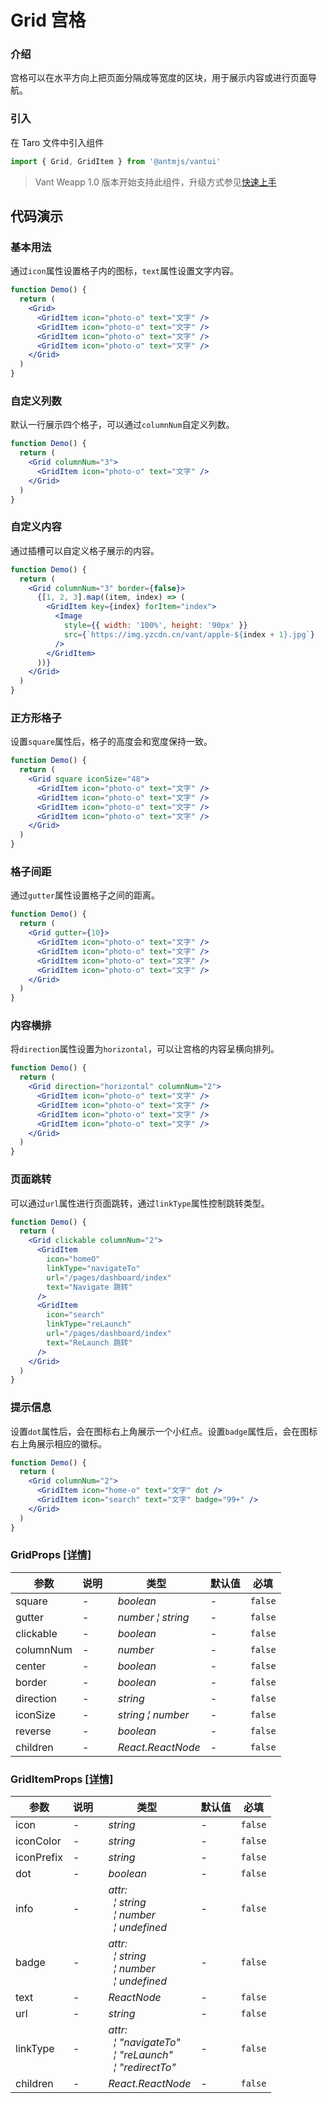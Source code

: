 # Grid 宫格

### 介绍

宫格可以在水平方向上把页面分隔成等宽度的区块，用于展示内容或进行页面导航。

### 引入

在 Taro 文件中引入组件

```js
import { Grid, GridItem } from '@antmjs/vantui'
```

> Vant Weapp 1.0 版本开始支持此组件，升级方式参见[快速上手](#/quickstart)

## 代码演示

### 基本用法

通过`icon`属性设置格子内的图标，`text`属性设置文字内容。

```jsx
function Demo() {
  return (
    <Grid>
      <GridItem icon="photo-o" text="文字" />
      <GridItem icon="photo-o" text="文字" />
      <GridItem icon="photo-o" text="文字" />
      <GridItem icon="photo-o" text="文字" />
    </Grid>
  )
}
```

### 自定义列数

默认一行展示四个格子，可以通过`columnNum`自定义列数。

```jsx
function Demo() {
  return (
    <Grid columnNum="3">
      <GridItem icon="photo-o" text="文字" />
    </Grid>
  )
}
```

### 自定义内容

通过插槽可以自定义格子展示的内容。

```jsx
function Demo() {
  return (
    <Grid columnNum="3" border={false}>
      {[1, 2, 3].map((item, index) => (
        <GridItem key={index} forItem="index">
          <Image
            style={{ width: '100%', height: '90px' }}
            src={`https://img.yzcdn.cn/vant/apple-${index + 1}.jpg`}
          />
        </GridItem>
      ))}
    </Grid>
  )
}
```

### 正方形格子

设置`square`属性后，格子的高度会和宽度保持一致。

```jsx
function Demo() {
  return (
    <Grid square iconSize="48">
      <GridItem icon="photo-o" text="文字" />
      <GridItem icon="photo-o" text="文字" />
      <GridItem icon="photo-o" text="文字" />
      <GridItem icon="photo-o" text="文字" />
    </Grid>
  )
}
```

### 格子间距

通过`gutter`属性设置格子之间的距离。

```jsx
function Demo() {
  return (
    <Grid gutter={10}>
      <GridItem icon="photo-o" text="文字" />
      <GridItem icon="photo-o" text="文字" />
      <GridItem icon="photo-o" text="文字" />
      <GridItem icon="photo-o" text="文字" />
    </Grid>
  )
}
```

### 内容横排

将`direction`属性设置为`horizontal`，可以让宫格的内容呈横向排列。

```jsx
function Demo() {
  return (
    <Grid direction="horizontal" columnNum="2">
      <GridItem icon="photo-o" text="文字" />
      <GridItem icon="photo-o" text="文字" />
      <GridItem icon="photo-o" text="文字" />
      <GridItem icon="photo-o" text="文字" />
    </Grid>
  )
}
```

### 页面跳转

可以通过`url`属性进行页面跳转，通过`linkType`属性控制跳转类型。

```jsx
function Demo() {
  return (
    <Grid clickable columnNum="2">
      <GridItem
        icon="homeO"
        linkType="navigateTo"
        url="/pages/dashboard/index"
        text="Navigate 跳转"
      />
      <GridItem
        icon="search"
        linkType="reLaunch"
        url="/pages/dashboard/index"
        text="ReLaunch 跳转"
      />
    </Grid>
  )
}
```

### 提示信息

设置`dot`属性后，会在图标右上角展示一个小红点。设置`badge`属性后，会在图标右上角展示相应的徽标。

```jsx
function Demo() {
  return (
    <Grid columnNum="2">
      <GridItem icon="home-o" text="文字" dot />
      <GridItem icon="search" text="文字" badge="99+" />
    </Grid>
  )
}
```

### GridProps [[详情]](https://github.com/AntmJS/vantui/tree/main/packages/vantui/types/grid.d.ts)

| 参数      | 说明 | 类型                                                | 默认值 | 必填    |
| --------- | ---- | --------------------------------------------------- | ------ | ------- |
| square    | -    | _&nbsp;&nbsp;boolean<br/>_                          | -      | `false` |
| gutter    | -    | _&nbsp;&nbsp;number&nbsp;&brvbar;&nbsp;string<br/>_ | -      | `false` |
| clickable | -    | _&nbsp;&nbsp;boolean<br/>_                          | -      | `false` |
| columnNum | -    | _&nbsp;&nbsp;number<br/>_                           | -      | `false` |
| center    | -    | _&nbsp;&nbsp;boolean<br/>_                          | -      | `false` |
| border    | -    | _&nbsp;&nbsp;boolean<br/>_                          | -      | `false` |
| direction | -    | _&nbsp;&nbsp;string<br/>_                           | -      | `false` |
| iconSize  | -    | _&nbsp;&nbsp;string&nbsp;&brvbar;&nbsp;number<br/>_ | -      | `false` |
| reverse   | -    | _&nbsp;&nbsp;boolean<br/>_                          | -      | `false` |
| children  | -    | _&nbsp;&nbsp;React.ReactNode<br/>_                  | -      | `false` |

### GridItemProps [[详情]](https://github.com/AntmJS/vantui/tree/main/packages/vantui/types/grid.d.ts)

| 参数       | 说明 | 类型                                                                                                                                                                                        | 默认值 | 必填    |
| ---------- | ---- | ------------------------------------------------------------------------------------------------------------------------------------------------------------------------------------------- | ------ | ------- |
| icon       | -    | _&nbsp;&nbsp;string<br/>_                                                                                                                                                                   | -      | `false` |
| iconColor  | -    | _&nbsp;&nbsp;string<br/>_                                                                                                                                                                   | -      | `false` |
| iconPrefix | -    | _&nbsp;&nbsp;string<br/>_                                                                                                                                                                   | -      | `false` |
| dot        | -    | _&nbsp;&nbsp;boolean<br/>_                                                                                                                                                                  | -      | `false` |
| info       | -    | _&nbsp;&nbsp;attr:<br/>&nbsp;&nbsp;&nbsp;&nbsp;&brvbar;&nbsp;string<br/>&nbsp;&nbsp;&nbsp;&nbsp;&brvbar;&nbsp;number<br/>&nbsp;&nbsp;&nbsp;&nbsp;&brvbar;&nbsp;undefined<br/>_              | -      | `false` |
| badge      | -    | _&nbsp;&nbsp;attr:<br/>&nbsp;&nbsp;&nbsp;&nbsp;&brvbar;&nbsp;string<br/>&nbsp;&nbsp;&nbsp;&nbsp;&brvbar;&nbsp;number<br/>&nbsp;&nbsp;&nbsp;&nbsp;&brvbar;&nbsp;undefined<br/>_              | -      | `false` |
| text       | -    | _&nbsp;&nbsp;ReactNode<br/>_                                                                                                                                                                | -      | `false` |
| url        | -    | _&nbsp;&nbsp;string<br/>_                                                                                                                                                                   | -      | `false` |
| linkType   | -    | _&nbsp;&nbsp;attr:<br/>&nbsp;&nbsp;&nbsp;&nbsp;&brvbar;&nbsp;"navigateTo"<br/>&nbsp;&nbsp;&nbsp;&nbsp;&brvbar;&nbsp;"reLaunch"<br/>&nbsp;&nbsp;&nbsp;&nbsp;&brvbar;&nbsp;"redirectTo"<br/>_ | -      | `false` |
| children   | -    | _&nbsp;&nbsp;React.ReactNode<br/>_                                                                                                                                                          | -      | `false` |
